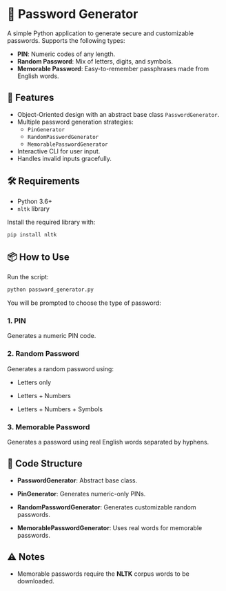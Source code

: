 # 🔐 Password Generator

A simple Python application to generate secure and customizable passwords. Supports the following types:

- **PIN**: Numeric codes of any length.
- **Random Password**: Mix of letters, digits, and symbols.
- **Memorable Password**: Easy-to-remember passphrases made from English words.

## 🚀 Features

- Object-Oriented design with an abstract base class `PasswordGenerator`.
- Multiple password generation strategies:
  - `PinGenerator`
  - `RandomPasswordGenerator`
  - `MemorablePasswordGenerator`
- Interactive CLI for user input.
- Handles invalid inputs gracefully.


## 🛠 Requirements

- Python 3.6+
- `nltk` library

Install the required library with:

```bash
pip install nltk
```


## 📦 How to Use

Run the script:
```bash
python password_generator.py
```

You will be prompted to choose the type of password:

### 1. PIN
Generates a numeric PIN code.


### 2. Random Password
Generates a random password using:

- Letters only

- Letters + Numbers

- Letters + Numbers + Symbols


### 3. Memorable Password
Generates a password using real English words separated by hyphens.


## 🧠 Code Structure
- **PasswordGenerator**: Abstract base class.

- **PinGenerator**: Generates numeric-only PINs.

- **RandomPasswordGenerator**: Generates customizable random passwords.

- **MemorablePasswordGenerator**: Uses real words for memorable passwords.

## ⚠️ Notes

- Memorable passwords require the **NLTK** corpus words to be downloaded.